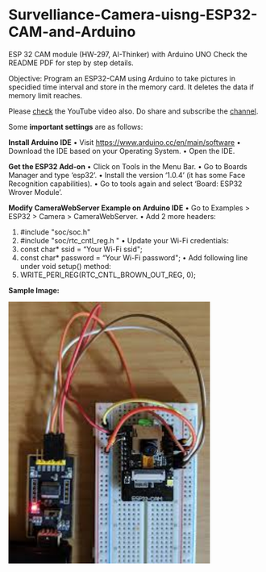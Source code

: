 # Survelliance-Camera-uisng-ESP32-CAM-and-Arduino
ESP 32 CAM module (HW-297, AI-Thinker) with Arduino UNO
Check the README PDF for step by step details.

Objective: Program an ESP32-CAM using Arduino to take pictures in specidied time interval and store in the memory card. It deletes the data if memory limit reaches.

Please [check](https://youtu.be/cwKTPlZjHkY) the YouTube video also. Do share and subscribe the [channel](https://www.youtube.com/channel/UChRnDCfvbl_HCKYUfgMyIFA/playlists). 


Some **important settings** are as follows:

**Install Arduino IDE**
• Visit https://www.arduino.cc/en/main/software
• Download the IDE based on your Operating System.
• Open the IDE.

**Get the ESP32 Add-on**
• Click on Tools in the Menu Bar.
• Go to Boards Manager and type ‘esp32’.
• Install the version ‘1.0.4’ (it has some Face Recognition capabilities).
• Go to tools again and select ‘Board: ESP32 Wrover Module’.

**Modify CameraWebServer Example on Arduino IDE**
• Go to Examples > ESP32 > Camera > CameraWebServer.
• Add 2 more headers:
1. #include "soc/soc.h"
2. #include "soc/rtc_cntl_reg.h "
• Update your Wi-Fi credentials:
1. const char* ssid = “Your Wi-Fi ssid";
2. const char* password = “Your Wi-Fi password";
• Add following line under void setup() method:
1. WRITE_PERI_REG(RTC_CNTL_BROWN_OUT_REG, 0);

**Sample Image:**

<img src="https://github.com/Duttabhi/Survelliance-Camera-uisng-ESP32-CAM-and-Arduino/blob/master/esp32%20cam.jpg" width=400>

